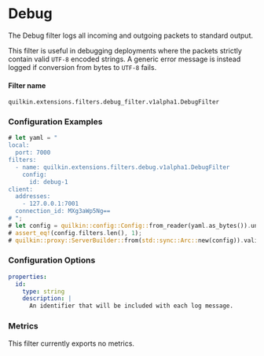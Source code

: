 # Debug

The Debug filter logs all incoming and outgoing packets to standard output.

This filter is useful in debugging deployments where the packets strictly contain valid `UTF-8` encoded strings. A generic error message is instead logged if conversion from bytes to `UTF-8` fails.

#### Filter name
```text
quilkin.extensions.filters.debug_filter.v1alpha1.DebugFilter
```

### Configuration Examples
```rust
# let yaml = "
local:
  port: 7000
filters:
  - name: quilkin.extensions.filters.debug.v1alpha1.DebugFilter
    config:
      id: debug-1
client:
  addresses:
    - 127.0.0.1:7001
  connection_id: MXg3aWp5Ng==
# ";
# let config = quilkin::config::Config::from_reader(yaml.as_bytes()).unwrap();
# assert_eq!(config.filters.len(), 1);
# quilkin::proxy::ServerBuilder::from(std::sync::Arc::new(config)).validate().unwrap();
```

### Configuration Options

```yaml
properties:
  id:
    type: string
    description: |
      An identifier that will be included with each log message.
```


### Metrics

This filter currently exports no metrics.
